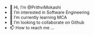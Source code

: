 - 👋 Hi, I’m @PrithviMokashi
- 👀 I’m interested in Software Engineering
- 🌱 I’m currently learning MCA
- 💞️ I’m looking to collaborate on Github
- 📫 How to reach me ...

<!---
PrithviMokashi/PrithviMokashi is a ✨ special ✨ repository because its `README.md` (this file) appears on your GitHub profile.
You can click the Preview link to take a look at your changes.
--->
